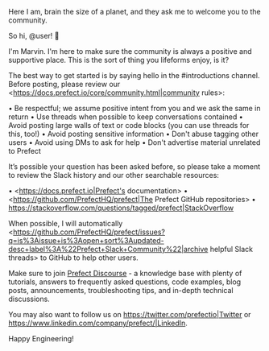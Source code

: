 Here I am, brain the size of a planet, and they ask me to welcome you to the community.

So hi, @user! :wave:

I'm Marvin. I'm here to make sure the community is always a positive and supportive place. This is the sort of thing you lifeforms enjoy, is it?

The best way to get started is by saying hello in the #introductions channel. Before posting, please review our <https://docs.prefect.io/core/community.html|community rules>:

• Be respectful; we assume positive intent from you and we ask the same in return
• Use threads when possible to keep conversations contained
• Avoid posting large walls of text or code blocks (you can use threads for this, too!)
• Avoid posting sensitive information
• Don't abuse tagging other users
• Avoid using DMs to ask for help
• Don't advertise material unrelated to Prefect

It’s possible your question has been asked before, so please take a moment to review the Slack history and our other searchable resources:

• <https://docs.prefect.io|Prefect's documentation>
• <https://github.com/PrefectHQ/prefect|The Prefect GitHub repositories>
• <https://stackoverflow.com/questions/tagged/prefect|StackOverflow>

When possible, I will automatically <https://github.com/PrefectHQ/prefect/issues?q=is%3Aissue+is%3Aopen+sort%3Aupdated-desc+label%3A%22Prefect+Slack+Community%22|archive helpful Slack threads> to GitHub to help other users.

Make sure to join [Prefect Discourse](https://discourse.prefect.io/) - a knowledge base with plenty of tutorials, answers to frequently asked questions, code examples, blog posts, announcements, troubleshooting tips, and in-depth technical discussions.

You may also want to follow us on <https://twitter.com/prefectio|Twitter> or <https://www.linkedin.com/company/prefect/|LinkedIn>.

Happy Engineering!
